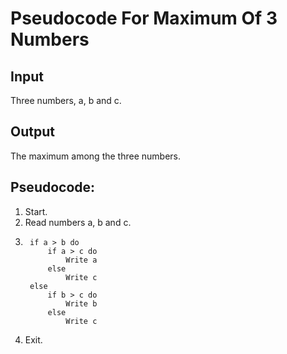 # Pseudocode For Maximum Of 3 Numbers

## Input
Three numbers, a, b and c.

## Output
The maximum among the three numbers.

## Pseudocode:
1. Start.
2. Read numbers a, b and c.
3. ```
    if a > b do
        if a > c do
            Write a
        else 
            Write c
    else
        if b > c do
            Write b
        else
            Write c
   ```
4. Exit.